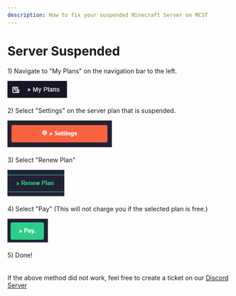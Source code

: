 ```yaml
---
description: How to fix your suspended Minecraft Server on MCST
---
```


# Server Suspended

1\) Navigate to "My Plans" on the navigation bar to the left.

![](<../.gitbook/assets/image (12).png>)\
\
2\) Select "Settings" on the server plan that is suspended.

![](<../.gitbook/assets/image (38).png>)\
\
3\) Select "Renew Plan"

![](<../.gitbook/assets/image (19).png>)\
\
4\) Select "Pay" (This will not charge you if the selected plan is free.)

![](<../.gitbook/assets/image (7).png>)\
\
5\) Done!\
\
\
If the above method did not work, feel free to create a ticket on our [Discord Server](https://discord.gg/dzAxSz5C4x)
